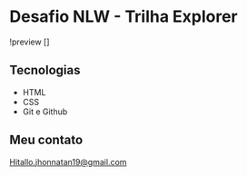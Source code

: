 # Desafio NLW - Trilha Explorer

!preview []




## Tecnologias

- HTML
- CSS
- Git e Github
## Meu contato

Hitallo.jhonnatan19@gmail.com